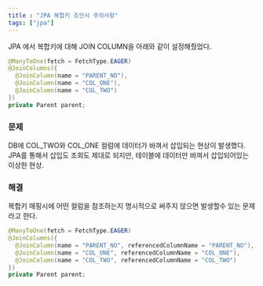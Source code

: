 ```yaml
---
title : "JPA 복합키 조인시 주의사항"
tags: ["jpa"]
---
```

JPA 에서 복합키에 대해 JOIN COLUMN을 아래와 같이 설정해줬었다. 
```java java
@ManyToOne(fetch = FetchType.EAGER)  
@JoinColumns({  
  @JoinColumn(name = "PARENT_NO"),  
  @JoinColumn(name = "COL_ONE"),  
  @JoinColumn(name = "COL_TWO")
})  
private Parent parent;
```
### 문제 
DB에  COL_TWO와 COL_ONE 컬럼에 데이터가 바껴서 삽입되는 현상이 발생했다. 
JPA를 통해서 삽입도 조회도 제대로 되지만, 테이블에 데이터만 바껴서 삽입되어있는 이상한 현상.

### 해결 
복합키 매핑시에 어떤 컬럼을 참조하는지 명시적으로 써주지 않으면 발생할수 있는 문제라고 한다. 

```java java
@ManyToOne(fetch = FetchType.EAGER)  
@JoinColumns({  
  @JoinColumn(name = "PARENT_NO", referencedColumnName = "PARENT_NO"),  
  @JoinColumn(name = "COL_ONE", referencedColumnName = "COL_ONE"),  
  @JoinColumn(name = "COL_TWO", referencedColumnName = "COL_TWO")
})  
private Parent parent;
```


<!--stackedit_data:
eyJoaXN0b3J5IjpbMjIwMDU5NjQyLC0xMTU0MTI1Mzg3XX0=
-->